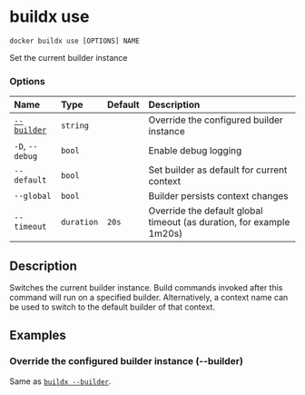 # buildx use

```
docker buildx use [OPTIONS] NAME
```

<!---MARKER_GEN_START-->
Set the current builder instance

### Options

| Name                    | Type       | Default | Description                                                          |
|:------------------------|:-----------|:--------|:---------------------------------------------------------------------|
| [`--builder`](#builder) | `string`   |         | Override the configured builder instance                             |
| `-D`, `--debug`         | `bool`     |         | Enable debug logging                                                 |
| `--default`             | `bool`     |         | Set builder as default for current context                           |
| `--global`              | `bool`     |         | Builder persists context changes                                     |
| `--timeout`             | `duration` | `20s`   | Override the default global timeout (as duration, for example 1m20s) |


<!---MARKER_GEN_END-->

## Description

Switches the current builder instance. Build commands invoked after this command
will run on a specified builder. Alternatively, a context name can be used to
switch to the default builder of that context.

## Examples

### <a name="builder"></a> Override the configured builder instance (--builder)

Same as [`buildx --builder`](buildx.md#builder).
